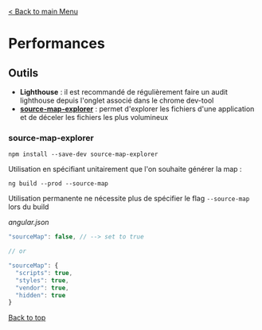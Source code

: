 [< Back to main Menu](https://github.com/gsoulie/angular-resources/blob/master/ng-sheet.md)    

# Performances   

## Outils

* **Lighthouse** : il est recommandé de régulièrement faire un audit lighthouse depuis l'onglet associé dans le chrome dev-tool
* **[source-map-explorer](https://www.npmjs.com/package/source-map-explorer)** : permet d'explorer les fichiers d'une application et de déceler les fichiers les plus volumineux

### source-map-explorer

````
npm install --save-dev source-map-explorer
````

Utilisation en spécifiant unitairement que l'on souhaite générer la map :
````
ng build --prod --source-map
````

Utilisation permanente ne nécessite plus de spécifier le flag ````--source-map```` lors du build

*angular.json*
````typescript
"sourceMap": false, // --> set to true

// or

"sourceMap": {
  "scripts": true,
  "styles": true,
  "vendor": true,
  "hidden": true
}
````

[Back to top](#performances)
